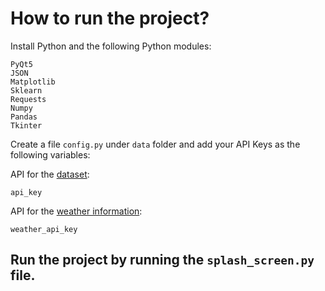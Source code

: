 # How to run the project?

Install Python and the following Python modules:

```
PyQt5
JSON
Matplotlib
Sklearn
Requests
Numpy
Pandas
Tkinter
```

Create a file `config.py` under `data` folder and add your API Keys as the following variables:

API for the [dataset](https://data.gov.in/resources/sub-divisional-monthly-rainfall-1901-2017):

```
api_key
```

API for the [weather information](https://openweathermap.org/current):

```
weather_api_key
```

## Run the project by running the `splash_screen.py` file.
